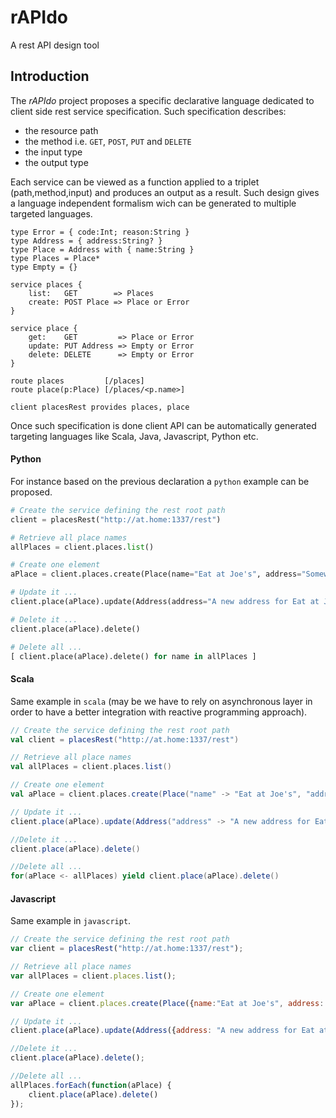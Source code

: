 rAPIdo
======

A rest API design tool 

## Introduction

The *rAPIdo* project proposes a specific declarative language dedicated to client side
rest service specification. Such specification describes:
- the resource path
- the method i.e. `GET`, `POST`, `PUT` and `DELETE`
- the input type
- the output type

Each service can be viewed as a function applied to a triplet (path,method,input)
and produces an output as a result. Such design gives a language independent formalism
wich can be generated to multiple targeted languages. 

```
type Error = { code:Int; reason:String }
type Address = { address:String? }
type Place = Address with { name:String }
type Places = Place*
type Empty = {}

service places {
	list:   GET        => Places
	create: POST Place => Place or Error
}

service place {
   	get:    GET         => Place or Error
   	update: PUT Address => Empty or Error
   	delete: DELETE      => Empty or Error
}

route places         [/places]
route place(p:Place) [/places/<p.name>]

client placesRest provides places, place
```

Once such specification is done client API can be automatically generated targeting languages
like Scala, Java, Javascript, Python etc. 

#### Python

For instance based on the previous declaration a `python` example can be proposed.

``` python
# Create the service defining the rest root path
client = placesRest("http://at.home:1337/rest")

# Retrieve all place names
allPlaces = client.places.list()

# Create one element
aPlace = client.places.create(Place(name="Eat at Joe's", address="Somewhere ..."))

# Update it ...
client.place(aPlace).update(Address(address="A new address for Eat at Joe's"))

# Delete it ...
client.place(aPlace).delete()

# Delete all ...
[ client.place(aPlace).delete() for name in allPlaces ]
```

#### Scala 

Same example in `scala` (may be we have to rely on asynchronous layer in order
to have a better integration with reactive programming approach).

``` scala
// Create the service defining the rest root path
val client = placesRest("http://at.home:1337/rest")

// Retrieve all place names
val allPlaces = client.places.list()

// Create one element
val aPlace = client.places.create(Place("name" -> "Eat at Joe's", "address" -> "Somewhere ..."))

// Update it ...
client.place(aPlace).update(Address("address" -> "A new address for Eat at Joe's"))

//Delete it ...
client.place(aPlace).delete()

//Delete all ...
for(aPlace <- allPlaces) yield client.place(aPlace).delete()
```

#### Javascript

Same example in `javascript`.

``` javascript
// Create the service defining the rest root path
var client = placesRest("http://at.home:1337/rest");

// Retrieve all place names
var allPlaces = client.places.list();

// Create one element
var aPlace = client.places.create(Place({name:"Eat at Joe's", address: "Somewhere ..."}));

// Update it ...
client.place(aPlace).update(Address({address: "A new address for Eat at Joe's"}));

//Delete it ...
client.place(aPlace).delete();

//Delete all ...
allPlaces.forEach(function(aPlace) {
    client.place(aPlace).delete()
});
```
